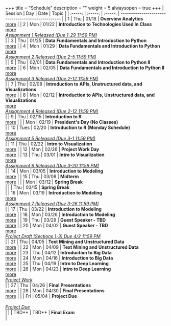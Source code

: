 +++
title = "Schedule"
description = ""
weight = 5
alwaysopen = true
+++
| Session | Day | Date | Topic |
| :-----: | :-----: | :-----: | ------------------------------------------------- |
| 1 | Thu | 01/18 | **Overview Analytics** <br> [more](/mgmt6560-sp18/sessions/session1/) |
| 2 | Mon | 01/22 | **Introduction to Technologies Used In Class** <br> [more](/mgmt6560-sp18/sessions/session2/) <br> *[ Assignment 1 Released (Due 1-29 11:59 PM)](/mgmt6560-sp18/assignments/assignment1/)* <br> |
| 3 | Thu | 01/25 | **Data Fundamentals and Introduction to Python** <br> [more](/mgmt6560-sp18/sessions/session3/) |
| 4 | Mon | 01/29 | **Data Fundamentals and Introduction to Python** <br> [more](/mgmt6560-sp18/sessions/session4/) <br> *[Assignment 2  Released (Due 2-5 11:59 PM)](/mgmt6560-sp18/assignments/assignment3/)* <br> |
| 5 | Thu | 02/01 | **Data Fundamentals and Introduction to Python II** <br> [more](/mgmt6560-sp18/sessions/session5/) |
| 6 | Mon | 02/05 | **Data Fundamentals and Introduction to Python II** <br> [more](/mgmt6560-sp18/sessions/session6/) <br> *[Assignment 3 Released (Due 2-12 11:59 PM)](/mgmt6560-sp18/assignments/assignment4/)* <br> |
| 7 | Thu | 02/08 | **Introduction to APIs, Unstructured data, and Visualizations** <br> [more](/mgmt6560-sp18/sessions/session7/) |
| 8 | Mon | 02/12 | **Introduction to APIs, Unstructured data, and Visualizations** <br> [more](/mgmt6560-sp18/sessions/session8/) <br> *[Assignment 4 Released (Due 2-12 11:59 PM)](/mgmt6560-sp18/assignments/assignment5/)* <br> |
| 9 | Thu | 02/15 | **Introduction to R** <br> [more](/mgmt6560-sp18/sessions/session9/) |
|  | Mon | 02/19 | **President's Day (No Classes)** <br>  |
| 10 | Tues | 02/20 | **Introduction to R (Monday Schedule)** <br> [more](/mgmt6560-sp18/sessions/session10/) <br> *[Assignment 5 Released (Due 3-1 11:59 PM)](/mgmt6560-sp18/assignments/assignment6/)* <br> |
| 11 | Thu | 02/22 | **Intro to Visualization** <br> [more](/mgmt6560-sp18/sessions/session11/) |
| 12 | Mon | 02/26 | **Project Work Day** <br> [more](/mgmt6560-sp18/sessions/session12/) |
| 13 | Thu | 03/01 | **Intro to Visualization** <br> [more](/mgmt6560-sp18/sessions/session13/) <br> *[Assignment 6 Released (Due 3-20 11:59 PM)](/mgmt6560-sp18/assignments/assignment7/)* <br> |
| 14 | Mon | 03/05 | **Introduction to Modeling** <br> [more](/mgmt6560-sp18/sessions/session14/) |
| 15 | Thu | 03/08 | **Midterm** <br> [more](/mgmt6560-sp18/sessions/session15/) |
|  | Mon | 03/12 | **Spring Break** <br>  |
|  | Thu | 03/15 | **Spring Break** <br>  |
| 16 | Mon | 03/19 | **Introduction to Modeling** <br> [more](/mgmt6560-sp18/sessions/session16/) <br> *[Assignment 7 Released (Due 3-26 11:59 PM)](/mgmt6560-sp18/assignments/assignment9/)* <br> |
| 17 | Thu | 03/22 | **Introduction to Modeling** <br> [more](/mgmt6560-sp18/sessions/session17/) |
| 18 | Mon | 03/26 | **Introduction to Modeling** <br> [more](/mgmt6560-sp18/sessions/session18/) |
| 19 | Thu | 03/29 | **Guest Speaker - TBD** <br> [more](/mgmt6560-sp18/sessions/session19/) |
| 20 | Mon | 04/02 | **Guest Speaker - TBD** <br> [more](/mgmt6560-sp18/sessions/session20/) <br> *[Project Draft (Sections 1-3) Due 4/2 11:59 PM](/mgmt6560-sp18/project/)* <br> |
| 21 | Thu | 04/05 | **Text Mining and Unstructured Data** <br> [more](/mgmt6560-sp18/sessions/session21/) |
| 22 | Mon | 04/09 | **Text Mining and Unstructured Data** <br> [more](/mgmt6560-sp18/sessions/session22/) |
| 23 | Thu | 04/12 | **Introduction to Big Data** <br> [more](/mgmt6560-sp18/sessions/session23/) |
| 24 | Mon | 04/16 | **Introduction to Big Data** <br> [more](/mgmt6560-sp18/sessions/session24/) |
| 25 | Thu | 04/19 | **Intro to Deep Learning** <br> [more](/mgmt6560-sp18/sessions/session25/) |
| 26 | Mon | 04/23 | **Intro to Deep Learning** <br> [more](/mgmt6560-sp18/sessions/session26/) <br> *[Project Work](/mgmt6560-sp18/assignments/assignment14/)* <br> |
| 27 | Thu | 04/26 | **Final Presentations** <br> [more](/mgmt6560-sp18/sessions/session27/) |
| 28 | Mon | 04/30 | **Final Presentations** <br> [more](/mgmt6560-sp18/sessions/session28/) |
|  | Fri  | 05/04 | **Project Due** <br>  <br> *[Project  Due](/mgmt6560-sp18/assignments/assignment16/)* <br> |
|  | TBD** | TBD** | **Final Exam** <br>  |  
